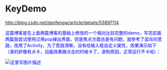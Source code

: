 # KeyDemo
http://blog.csdn.net/danfengw/article/details/53897114

<font color=#00f>这篇博客是在上面两篇博客的基础上修改的一个相对比较完整的demo，写完前面两篇我尝试使用过用pop弹出界面，但是焦点方面总是有问题，就参考了梁肖的思路，改用了Activity，为了思路清晰，没有给输入框自定义属性，效果演示如下（录的好像有点卡，动画效果跟点击的时候卡了，录制原因，正常运行不卡哈）：

![这里写图片描述](http://img.blog.csdn.net/20161227164544642?watermark/2/text/aHR0cDovL2Jsb2cuY3Nkbi5uZXQvZGFuZmVuZ3c=/font/5a6L5L2T/fontsize/400/fill/I0JBQkFCMA==/dissolve/70/gravity/SouthEast)

